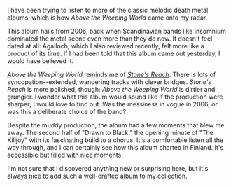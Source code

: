 I have been trying to listen to more of the classic melodic death metal albums, which
is how *Above the Weeping World* came onto my radar.

This album hails from 2006, back when Scandinavian bands like Insomnium
dominated the metal scene even more than they do now. It
doesn't feel dated at all: Agalloch, which
I also reviewed recently, felt more like a product of its time. If I had been told
that this album came out yesterday, I would have believed it.

*Above the Weeping World* reminds me of
[*Stone's Reach*](https://paulcarroll.site/music/music/140). There is lots of
syncopation--extended, wandering tracks with clever bridges.
*Stone's Reach* is more polished, though; *Above the Weeping World* is dirtier and
grungier. I wonder what this album would sound like if the production were sharper; I
would love to find out. Was the messiness in vogue in 2006, or was this a deliberate
choice of the band?

Despite the muddy production, the album had a few moments that blew me away. The second
half of "Drawn to Black," the opening minute of "The Killjoy" with its fascinating
build to a chorus. It's a comfortable listen all the way through, and I can certainly
see how this album charted in Finland. It's accessible but filled with nice moments.

I'm not sure that I discovered anything new or surprising here, but it's always nice
to add such a well-crafted album to my collection.
